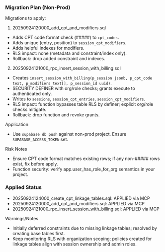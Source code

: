 ### Migration Plan (Non-Prod)

Migrations to apply:

1) 20250924120000_add_cpt_and_modifiers.sql
- Adds CPT code format check (#####) to `cpt_codes`.
- Adds unique (entry, position) to `session_cpt_modifiers`.
- Adds helpful indexes for modifiers.
- RLS impact: none (metadata and constraint/index only).
- Rollback: drop added constraint and indexes.

2) 20250924121000_rpc_insert_session_with_billing.sql
- Creates `insert_session_with_billing(p_session jsonb, p_cpt_code text, p_modifiers text[], p_session_id uuid)`.
- SECURITY DEFINER with org/role checks; grants execute to authenticated only.
- Writes to `sessions`, `session_cpt_entries`, `session_cpt_modifiers`.
- RLS impact: function bypasses table RLS by definer; explicit org/role checks mitigate.
- Rollback: drop function and revoke grants.

Application
- Use `supabase db push` against non-prod project. Ensure `SUPABASE_ACCESS_TOKEN` set.

Risk Notes
- Ensure CPT code format matches existing rows; if any non-##### rows exist, fix before apply.
- Function security: verify app.user_has_role_for_org semantics in your project.

### Applied Status
- 20250924124000_create_cpt_linkage_tables.sql: APPLIED via MCP
- 20250924120000_add_cpt_and_modifiers.sql: APPLIED via MCP
- 20250924121000_rpc_insert_session_with_billing.sql: APPLIED via MCP

Warnings/Notes
- Initially deferred constraints due to missing linkage tables; resolved by creating base tables first.
- Keep monitoring RLS with organization scoping; policies created for linkage tables align with session ownership and admin roles.


